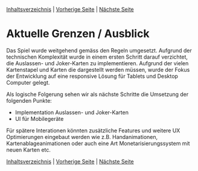 [Inhaltsverzeichnis](inhaltsverzeichnis.md) | [Vorherige Seite](beispielsession.md) | [Nächste Seite](installation.md)

# Aktuelle Grenzen / Ausblick

Das Spiel wurde weitgehend gemäss den Regeln umgesetzt. Aufgrund der technischen Komplexität wurde in einem ersten Schritt darauf verzichtet, die Auslassen- und Joker-Karten zu implementieren. Aufgrund der vielen Kartenstapel und Karten die dargestellt werden müssen, wurde der Fokus der Entwicklung auf eine responsive Lösung für Tablets und Desktop Computer gelegt.

Als logische Folgerung sehen wir als nächste Schritte die Umsetzung der folgenden Punkte:

- Implementation Auslassen- und Joker-Karten
- UI für Mobilegeräte

Für spätere Interationen könnten zusätzliche Features und weitere UX Optimierungen eingebaut werden wie z.B. Handanimationen, Kartenablageanimationen oder auch eine Art Monetarisierungssystem mit neuen Karten etc.

[Inhaltsverzeichnis](inhaltsverzeichnis.md) | [Vorherige Seite](beispielsession.md) | [Nächste Seite](installation.md)